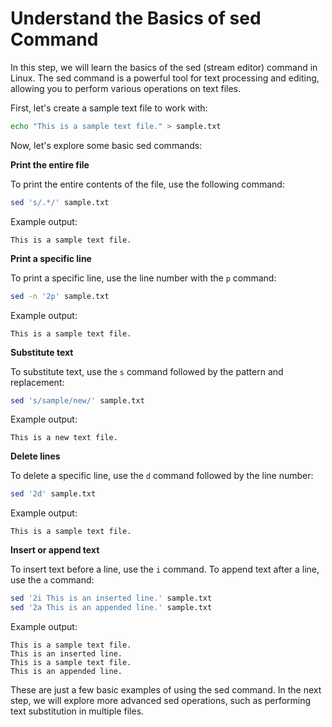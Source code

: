 # Understand the Basics of sed Command

In this step, we will learn the basics of the sed (stream editor) command in Linux. The sed command is a powerful tool for text processing and editing, allowing you to perform various operations on text files.

First, let's create a sample text file to work with:

```bash
echo "This is a sample text file." > sample.txt
```

Now, let's explore some basic sed commands:

**Print the entire file**

To print the entire contents of the file, use the following command:

```bash
sed 's/.*/' sample.txt
```

Example output:

```
This is a sample text file.
```

**Print a specific line**

To print a specific line, use the line number with the `p` command:

```bash
sed -n '2p' sample.txt
```

Example output:

```
This is a sample text file.
```

**Substitute text**

To substitute text, use the `s` command followed by the pattern and replacement:

```bash
sed 's/sample/new/' sample.txt
```

Example output:

```
This is a new text file.
```

**Delete lines**

To delete a specific line, use the `d` command followed by the line number:

```bash
sed '2d' sample.txt
```

Example output:

```
This is a sample text file.
```

**Insert or append text**

To insert text before a line, use the `i` command. To append text after a line, use the `a` command:

```bash
sed '2i This is an inserted line.' sample.txt
sed '2a This is an appended line.' sample.txt
```

Example output:

```
This is a sample text file.
This is an inserted line.
This is a sample text file.
This is an appended line.
```

These are just a few basic examples of using the sed command. In the next step, we will explore more advanced sed operations, such as performing text substitution in multiple files.
